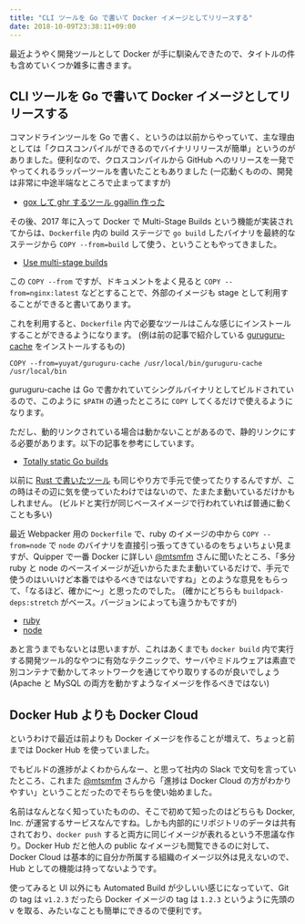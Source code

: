 ```yaml
---
title: "CLI ツールを Go で書いて Docker イメージとしてリリースする"
date: 2018-10-09T23:38:11+09:00
---
```

最近ようやく開発ツールとして Docker が手に馴染んできたので、タイトルの件も含めていくつか雑多に書きます。

<!--more-->

## CLI ツールを Go で書いて Docker イメージとしてリリースする

コマンドラインツールを Go で書く、というのは以前からやっていて、主な理由としては「クロスコンパイルができるのでバイナリリリースが簡単」というのがありました。便利なので、クロスコンパイルから GitHub へのリリースを一発でやってくれるラッパーツールを書いたこともありました (一応動くものの、開発は非常に中途半端なところで止まってますが)

* [gox して ghr するツール ggallin 作った](https://qiita.com/yuya_takeyama/items/ac200058f9a27a5db12f)

その後、2017 年に入って Docker で Multi-Stage Builds という機能が実装されてからは、`Dockerfile` 内の build ステージで `go build` したバイナリを最終的なステージから `COPY --from=build` して使う、ということもやってきました。

* [Use multi-stage builds](https://docs.docker.com/develop/develop-images/multistage-build/)

この `COPY --from` ですが、ドキュメントをよく見ると `COPY --from=nginx:latest` などとすることで、外部のイメージも stage として利用することができると書いてあります。

これを利用すると、`Dockerfile` 内で必要なツールはこんな感じにインストールすることができるようになります。 (例は前の記事で紹介している [guruguru-cache](/post/guruguru-cache/) をインストールするもの)

```
COPY --from=yuyat/guruguru-cache /usr/local/bin/guruguru-cache /usr/local/bin
```

guruguru-cache は Go で書かれていてシングルバイナリとしてビルドされているので、このように `$PATH` の通ったところに `COPY` してくるだけで使えるようになります。

ただし、動的リンクされている場合は動かないことがあるので、静的リンクにする必要があります。以下の記事を参考にしています。

* [Totally static Go builds](http://blog.wrouesnel.com/articles/Totally%20static%20Go%20builds/)

以前に [Rust で書いたツール](https://github.com/yuya-takeyama/circle-gh-tee) も同じやり方で手元で使ってたりするんですが、この時はその辺に気を使っていたわけではないので、たまたま動いているだけかもしれません。 (ビルドと実行が同じベースイメージで行われていれば普通に動くことも多い)

最近 Webpacker 用の `Dockerfile` で、ruby のイメージの中から `COPY --from=node` で `node` のバイナリを直接引っ張ってきているのをちょいちょい見ますが、Quipper で一番 Docker に詳しい [@mtsmfm](http://twitter.com/mtsmfm) さんに聞いたところ、「多分 ruby と node のベースイメージが近いからたまたま動いているだけで、手元で使うのはいいけど本番ではやるべきではないですね」とのような意見をもらって、「なるほど、確かに〜」と思ったのでした。 (確かにどちらも `buildpack-deps:stretch` がベース。バージョンによっても違うかもですが)

* [ruby](https://github.com/docker-library/ruby/blob/ccacdf5eb9e69b6f249a890c87621679410e7d74/2.5/stretch/Dockerfile)
* [node](https://github.com/nodejs/docker-node/blob/11d4e7fb83a52801e177a08c12eeacaf41498a54/10/stretch/Dockerfile)

あと言うまでもないとは思いますが、これはあくまでも `docker build` 内で実行する開発ツール的なやつに有効なテクニックで、サーバやミドルウェアは素直で別コンテナで動かしてネットワークを通じてやり取りするのが良いでしょう (Apache と MySQL の両方を動かすようなイメージを作るべきではない)

## Docker Hub よりも Docker Cloud

というわけで最近は前よりも Docker イメージを作ることが増えて、ちょっと前までは Docker Hub を使っていました。

でもビルドの進捗がよくわからんなー、と思って社内の Slack で文句を言っていたところ、これまた [@mtsmfm](http://twitter.com/mtsmfm) さんから「進捗は Docker Cloud の方がわかりやすい」ということだったのでそちらを使い始めました。

名前はなんとなく知っていたものの、そこで初めて知ったのはどちらも Docker, Inc. が運営するサービスなんですね。しかも内部的にリポジトリのデータは共有されており、`docker push` すると両方に同じイメージが表れるという不思議な作り。Docker Hub だと他人の public なイメージも閲覧できるのに対して、Docker Cloud は基本的に自分か所属する組織のイメージ以外は見えないので、Hub としての機能は持ってないようです。

使ってみると UI 以外にも Automated Build が少しいい感じになっていて、Git の tag は `v1.2.3` だったら Docker イメージの tag は `1.2.3` というように先頭の v を取る、みたいなことも簡単にできるので便利です。
